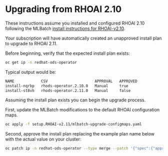 # Upgrading from RHOAI 2.10

These instructions assume you installed and configured RHOAI 2.10 following
the MLBatch [install instructions for RHOAI-v2.10](../setup.RHOAI-v2.10/CLUSTER-SETUP.md).

Your subscription will have automatically created an unapproved
install plan to upgrade to RHOAI 2.11.

Before beginning, verify that the expected install plan exists:
```sh
oc get ip -n redhat-ods-operator
```
Typical output would be:
```sh
NAME            CSV                     APPROVAL   APPROVED
install-nqrbp   rhods-operator.2.10.0   Manual     true
install-st8vh   rhods-operator.2.11.0   Manual     false
```

Assuming the install plan exists you can begin the upgrade process.

First, update the MLBatch modifications to the default RHOAI configuration maps.
```sh
oc apply -f setup.RHOAI-v2.11/mlbatch-upgrade-configmaps.yaml
```

Second, approve the install plan replacing the example plan name below with the actual
value on your cluster:
```sh
oc patch ip -n redhat-ods-operator --type merge --patch '{"spec":{"approved":true}}' install-st8vh
```
